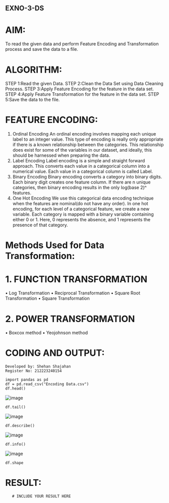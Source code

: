 ## EXNO-3-DS

# AIM:
To read the given data and perform Feature Encoding and Transformation process and save the data to a file.

# ALGORITHM:
STEP 1:Read the given Data.
STEP 2:Clean the Data Set using Data Cleaning Process.
STEP 3:Apply Feature Encoding for the feature in the data set.
STEP 4:Apply Feature Transformation for the feature in the data set.
STEP 5:Save the data to the file.

# FEATURE ENCODING:
1. Ordinal Encoding
An ordinal encoding involves mapping each unique label to an integer value. This type of encoding is really only appropriate if there is a known relationship between the categories. This relationship does exist for some of the variables in our dataset, and ideally, this should be harnessed when preparing the data.
2. Label Encoding
Label encoding is a simple and straight forward approach. This converts each value in a categorical column into a numerical value. Each value in a categorical column is called Label.
3. Binary Encoding
Binary encoding converts a category into binary digits. Each binary digit creates one feature column. If there are n unique categories, then binary encoding results in the only log(base 2)ⁿ features.
4. One Hot Encoding
We use this categorical data encoding technique when the features are nominal(do not have any order). In one hot encoding, for each level of a categorical feature, we create a new variable. Each category is mapped with a binary variable containing either 0 or 1. Here, 0 represents the absence, and 1 represents the presence of that category.

# Methods Used for Data Transformation:
  # 1. FUNCTION TRANSFORMATION
• Log Transformation
• Reciprocal Transformation
• Square Root Transformation
• Square Transformation
  # 2. POWER TRANSFORMATION
• Boxcox method
• Yeojohnson method

# CODING AND OUTPUT:
```
Developed by: Shehan Shajahan
Register No: 212223240154
```
```
import pandas as pd
df = pd.read_csv("Encoding Data.csv")
df.head()
```
![image](https://github.com/user-attachments/assets/7531f5bf-71cc-49c9-a8f6-5ff8ce3fe7c9)
```
df.tail()
```
![image](https://github.com/user-attachments/assets/9903fdd3-25d0-4978-9ffe-be61b684b960)
```
df.describe()
```
![image](https://github.com/user-attachments/assets/78205313-62cb-498b-87f2-e2e516102845)
```
df.info()
```
![image](https://github.com/user-attachments/assets/b2e4d4d1-9321-4a6c-8be4-d92e48bbc9cc)
```
df.shape
```

# RESULT:
       # INCLUDE YOUR RESULT HERE

       

